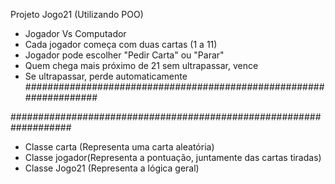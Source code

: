 Projeto Jogo21 (Utilizando POO)

- Jogador Vs Computador
- Cada jogador começa com duas cartas (1 a 11)
- Jogador pode escolher "Pedir Carta" ou "Parar"
- Quem chega mais próximo de 21 sem ultrapassar, vence
- Se ultrapassar, perde automaticamente
###################################################################

###################################################################
- Classe carta (Representa uma carta aleatória)
- Classe jogador(Representa a pontuação, juntamente das cartas tiradas)
- Classe Jogo21 (Representa a lógica geral)
